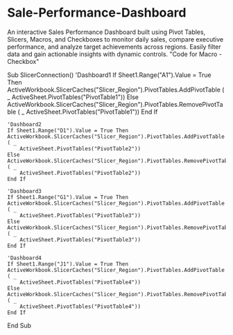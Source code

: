 # Sale-Performance-Dashboard
An interactive Sales Performance Dashboard built using Pivot Tables, Slicers, Macros, and Checkboxes to monitor daily sales, compare executive performance, and analyze target achievements across regions. Easily filter data and gain actionable insights with dynamic controls.
"Code for Macro - Checkbox"

Sub SlicerConnection()
'Dashboard1
If Sheet1.Range("A1").Value = True Then
    ActiveWorkbook.SlicerCaches("Slicer_Region").PivotTables.AddPivotTable ( _
        ActiveSheet.PivotTables("PivotTable1"))
    Else
    ActiveWorkbook.SlicerCaches("Slicer_Region").PivotTables.RemovePivotTable ( _
        ActiveSheet.PivotTables("PivotTable1"))
    End If
    
    'Dashboard2
    If Sheet1.Range("D1").Value = True Then
    ActiveWorkbook.SlicerCaches("Slicer_Region").PivotTables.AddPivotTable ( _
        ActiveSheet.PivotTables("PivotTable2"))
    Else
    ActiveWorkbook.SlicerCaches("Slicer_Region").PivotTables.RemovePivotTable ( _
        ActiveSheet.PivotTables("PivotTable2"))
    End If
    
    'Dashboard3
    If Sheet1.Range("G1").Value = True Then
    ActiveWorkbook.SlicerCaches("Slicer_Region").PivotTables.AddPivotTable ( _
        ActiveSheet.PivotTables("PivotTable3"))
    Else
    ActiveWorkbook.SlicerCaches("Slicer_Region").PivotTables.RemovePivotTable ( _
        ActiveSheet.PivotTables("PivotTable3"))
    End If
    
    'Dashboard4
    If Sheet1.Range("J1").Value = True Then
    ActiveWorkbook.SlicerCaches("Slicer_Region").PivotTables.AddPivotTable ( _
        ActiveSheet.PivotTables("PivotTable4"))
    Else
    ActiveWorkbook.SlicerCaches("Slicer_Region").PivotTables.RemovePivotTable ( _
        ActiveSheet.PivotTables("PivotTable4"))
    End If
End Sub

